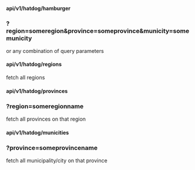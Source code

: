
#### api/v1/hatdog/hamburger

### ?region=someregion&province=someprovince&municity=somemunicity

or any combination of query parameters



#### api/v1/hatdog/regions
fetch all regions

#### api/v1/hatdog/provinces
### ?region=someregionname
fetch all provinces on that region

#### api/v1/hatdog/municities
### ?province=someprovincename
fetch all municipality/city on that province

